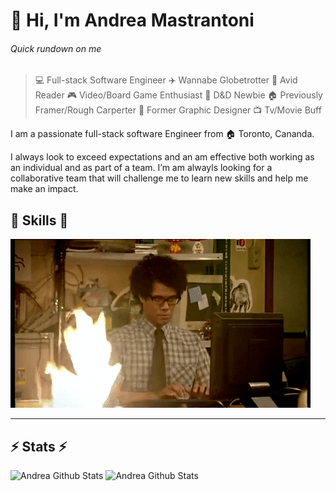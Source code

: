 # 👋 Hi, I'm Andrea Mastrantoni

###### Quick rundown on me
>   💻 Full-stack Software Engineer
    ✈️ Wannabe Globetrotter 
    📖 Avid Reader
    🎮 Video/Board Game Enthusiast
    🎲 D&D Newbie
    🏠 Previously Framer/Rough Carperter
    💎 Former Graphic Designer
    📺 Tv/Movie Buff 

I am a passionate full-stack software Engineer from 🏠 Toronto, Cananda.

I always look to exceed expectations and an am effective both working as an individual and as part of a team. I’m am alwayls looking for a collaborative team that will challenge me to learn new skills and help me make an impact. 

##  🎉 Skills  🎉

![](coder.gif)

___

## ⚡ Stats ⚡ 
![Andrea Github Stats](https://andmast-github-stats.vercel.app/api?username=andmast&show_icons=true&count_private=true&hide=contribs,issues,prs&theme=gruvbox)
![Andrea Github Stats](https://andmast-github-stats.vercel.app/api/top-langs/?username=andmast&hide=html&theme=gruvbox)

